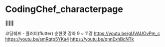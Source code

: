 # CodingChef_characterpage

🚀🧑🏻

코딩쉐프 - 플러터(flutter) 순한맛 강좌 9 ~ 11강
https://youtu.be/gUVAUOvPm_c
https://youtu.be/smRqtp5YKa4
https://youtu.be/qnnExhBcNTk
